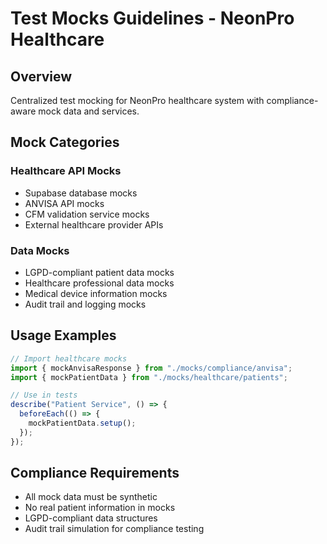 # Test Mocks Guidelines - NeonPro Healthcare

## Overview

Centralized test mocking for NeonPro healthcare system with compliance-aware mock data and services.

## Mock Categories

### Healthcare API Mocks

- Supabase database mocks
- ANVISA API mocks
- CFM validation service mocks
- External healthcare provider APIs

### Data Mocks

- LGPD-compliant patient data mocks
- Healthcare professional data mocks
- Medical device information mocks
- Audit trail and logging mocks

## Usage Examples

```typescript
// Import healthcare mocks
import { mockAnvisaResponse } from "./mocks/compliance/anvisa";
import { mockPatientData } from "./mocks/healthcare/patients";

// Use in tests
describe("Patient Service", () => {
  beforeEach(() => {
    mockPatientData.setup();
  });
});
```

## Compliance Requirements

- All mock data must be synthetic
- No real patient information in mocks
- LGPD-compliant data structures
- Audit trail simulation for compliance testing
